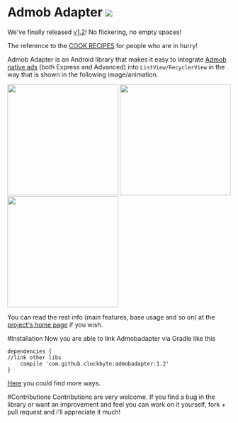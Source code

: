 Admob Adapter                               <img src="https://travis-ci.org/clockbyte/admobadapter.svg?branch=master">
======================

We've finally released [v1.2](https://github.com/clockbyte/admobadapter/releases/tag/v1.2)! No flickering, no empty spaces!

The reference to the [COOK RECIPES](https://github.com/clockbyte/admobadapter/wiki/Cookbook) for people who are in hurry!

Admob Adapter is an Android library that makes it easy to integrate [Admob native ads](https://firebase.google.com/docs/admob/android/native) (both Express and Advanced) into ```ListView/RecyclerView``` in the way that is shown in the following image/animation.

 <img src="https://raw.githubusercontent.com/clockbyte/admobadapter/master/screenshots/device-2015-08-28-012121.png" width="250"> <img src="https://raw.githubusercontent.com/clockbyte/admobadapter/master/screenshots/Screenshot_20160809-183435.png" width="250"> <img src="https://raw.githubusercontent.com/clockbyte/admobadapter/master/screenshots/ezgif.com-gif-maker.gif" width="250">

You can read the rest info (main features, base usage and so on) at the [project's home page](https://github.com/clockbyte/admobadapter/wiki/Home) if you wish.

#Installation
Now you are able to link Admobadapter via Gradle like this
```shell
dependencies {
//link other libs
    compile 'com.github.clockbyte:admobadapter:1.2'
}
```
[Here](https://github.com/clockbyte/admobadapter/wiki/Installation) you could find more ways.

#Contributions
Contributions are very welcome. If you find a bug in the library or want an improvement and feel you can work on it yourself, fork + pull request and i'll appreciate it much!
